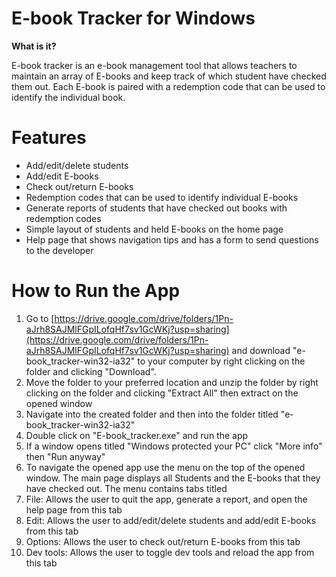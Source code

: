 # **E-book Tracker for Windows**

**What is it?**

E-book tracker is an e-book management tool that allows teachers to maintain an array of E-books and keep track of which student have checked them out. Each E-book is paired with a redemption code that can be used to identify the individual book.

# **Features**

- Add/edit/delete students
- Add/edit E-books
- Check out/return E-books
- Redemption codes that can be used to identify individual E-books
- Generate reports of students that have checked out books with redemption codes
- Simple layout of students and held E-books on the home page
- Help page that shows navigation tips and has a form to send questions to the developer

# **How to Run the App**

1. Go to [https://drive.google.com/drive/folders/1Pn-aJrh8SAJMlFGpILofqHf7sv1GcWKj?usp=sharing](https://drive.google.com/drive/folders/1Pn-aJrh8SAJMlFGpILofqHf7sv1GcWKj?usp=sharing) and download &quot;e-book\_tracker-win32-ia32&quot; to your computer by right clicking on the folder and clicking &quot;Download&quot;.
2. Move the folder to your preferred location and unzip the folder by right clicking on the folder and clicking &quot;Extract All&quot; then extract on the opened window
3. Navigate into the created folder and then into the folder titled &quot;e-book\_tracker-win32-ia32&quot;
4. Double click on &quot;E-book\_tracker.exe&quot; and run the app
  1. If a window opens titled &quot;Windows protected your PC&quot; click &quot;More info&quot; then &quot;Run anyway&quot;
5. To navigate the opened app use the menu on the top of the opened window. The main page displays all Students and the E-books that they have checked out. The menu contains tabs titled
  1. File: Allows the user to quit the app, generate a report, and open the help page from this tab
  2. Edit: Allows the user to add/edit/delete students and add/edit E-books from this tab
  3. Options: Allows the user to check out/return E-books from this tab
  4. Dev tools: Allows the user to toggle dev tools and reload the app from this tab
